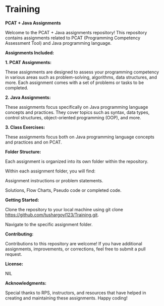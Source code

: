 #                                                                                     Training
**PCAT + Java Assignments**

Welcome to the PCAT + Java assignments repository! This repository contains assignments related to PCAT (Programming Competency Assessment Tool) and Java programming language.


**Assignments Included:**

**1. PCAT Assignments:**

These assignments are designed to assess your programming competency in various areas such as problem-solving, algorithms, data structures, and more. Each assignment comes with a set of problems or tasks to be completed.

**2. Java Assignments:**

These assignments focus specifically on Java programming language concepts and practices. They cover topics such as syntax, data types, control structures, object-oriented programming (OOP), and more.

**3. Class Exercises:**

These assignments focus both on Java programming language concepts and practices and on PCAT.


**Folder Structure:**

Each assignment is organized into its own folder within the repository.

Within each assignment folder, you will find:

Assignment instructions or problem statements.

Solutions, Flow Charts, Pseudo code or completed code.


**Getting Started:**

Clone the repository to your local machine using git clone https://github.com/tushargoyl123/Training.git.

Navigate to the specific assignment folder.


**Contributing:**

Contributions to this repository are welcome! If you have additional assignments, improvements, or corrections, feel free to submit a pull request.


**License:**

NIL


**Acknowledgments:**

Special thanks to RPS, instructors, and resources that have helped in creating and maintaining these assignments.
Happy coding!
